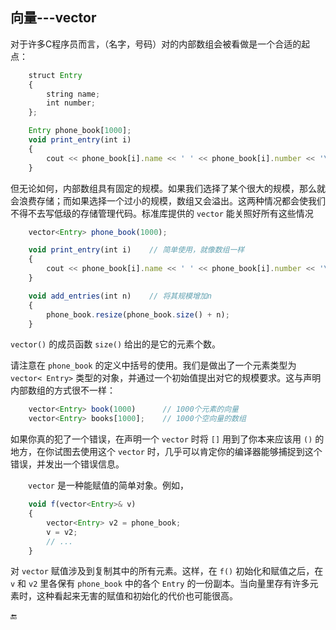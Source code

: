 ## 向量---vector

对于许多C程序员而言，（名字，号码）对的内部数组会被看做是一个合适的起点：

```javascript
    struct Entry
    {
        string name;
        int number;
    };

    Entry phone_book[1000];
    void print_entry(int i)
    {
        cout << phone_book[i].name << ' ' << phone_book[i].number << '\n';
    }
```

但无论如何，内部数组具有固定的规模。如果我们选择了某个很大的规模，那么就会浪费存储；而如果选择一个过小的规模，数组又会溢出。这两种情况都会使我们不得不去写低级的存储管理代码。标准库提供的 `vector` 能关照好所有这些情况

```javascript
    vector<Entry> phone_book(1000);

    void print_entry(int i)    // 简单使用，就像数组一样
    {
        cout << phone_book[i].name << ' ' << phone_book[i].number << '\n';
    }

    void add_entries(int n)    // 将其规模增加n
    {
        phone_book.resize(phone_book.size() + n);
    }
```

`vector()` 的成员函数 `size()` 给出的是它的元素个数。

请注意在 `phone_book` 的定义中括号的使用。我们是做出了一个元素类型为 `vector< Entry>` 类型的对象，并通过一个初始值提出对它的规模要求。这与声明内部数组的方式很不一样：

```javascript
    vector<Entry> book(1000)      // 1000个元素的向量
    vector<Entry> books[1000];    // 1000个空向量的数组
```

如果你真的犯了一个错误，在声明一个 `vector` 时将 `[]` 用到了你本来应该用 `()` 的地方，在你试图去使用这个 `vector` 时，几乎可以肯定你的编译器能够捕捉到这个错误，并发出一个错误信息。

  `vector` 是一种能赋值的简单对象。例如，

```javascript
    void f(vector<Entry>& v)
    {
        vector<Entry> v2 = phone_book;
        v = v2;
        // ...
    }
```

对 `vector` 赋值涉及到复制其中的所有元素。这样，在 `f()` 初始化和赋值之后，在 `v` 和 `v2` 里各保有 `phone_book` 中的各个 `Entry` 的一份副本。当向量里存有许多元素时，这种看起来无害的赋值和初始化的代价也可能很高。

🔚

